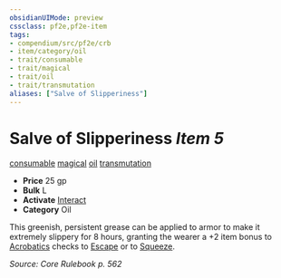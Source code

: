 ```yaml
---
obsidianUIMode: preview
cssclass: pf2e,pf2e-item
tags:
- compendium/src/pf2e/crb
- item/category/oil
- trait/consumable
- trait/magical
- trait/oil
- trait/transmutation
aliases: ["Salve of Slipperiness"]
---
```

# Salve of Slipperiness *Item 5*  
[consumable](/rules/traits/consumable.md)  [magical](/rules/traits/magical.md)  [oil](/rules/traits/oil.md)  [transmutation](/rules/traits/transmutation.md)  

- **Price** 25 gp
- **Bulk** L
- **Activate** [Interact](/rules/actions/interact.md)
- **Category** Oil

This greenish, persistent grease can be applied to armor to make it extremely slippery for 8 hours, granting the wearer a +2 item bonus to [Acrobatics](/compendium/skills.md#Acrobatics) checks to [Escape](/rules/actions/escape.md) or to [Squeeze](/rules/actions/squeeze.md).

*Source: Core Rulebook p. 562*